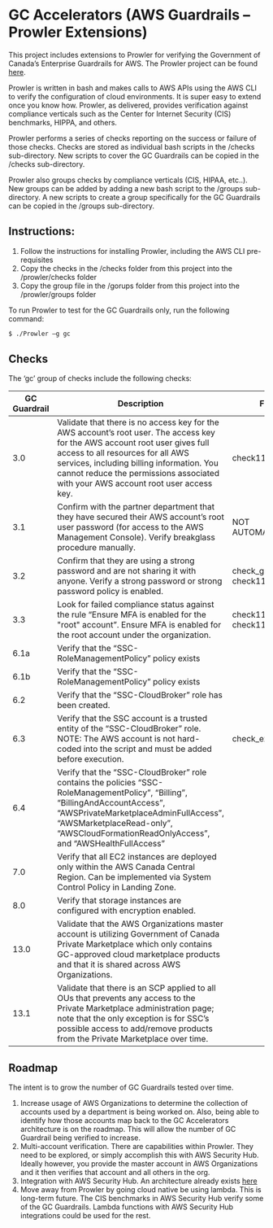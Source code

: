 # GC Accelerators (AWS Guardrails – Prowler Extensions)

This project includes extensions to Prowler for verifying the Government of Canada’s Enterprise Guardrails for AWS. The Prowler project can be found [here](https://github.com/toniblyx/prowler).

Prowler is written in bash and makes calls to AWS APIs using the AWS CLI to verify the configuration of cloud environments. It is super easy to extend once you know how. Prowler, as delivered, provides verification against compliance verticals such as the Center for Internet Security (CIS) benchmarks, HIPPA, and others. 

Prowler performs a series of checks reporting on the success or failure of those checks. Checks are stored as individual bash scripts in the /checks sub-directory. New scripts to cover the GC Guardrails can be copied in the /checks sub-directory. 

Prowler also groups checks by compliance verticals (CIS, HIPAA, etc..). New groups can be added by adding a new bash script to the /groups sub-directory. A new scripts to create a group specifically for the GC Guardrails can be copied in the /groups sub-directory. 

## Instructions:
1. Follow the instructions for installing Prowler, including the AWS CLI pre-requisites
2. Copy the checks in the /checks folder from this project into the /prowler/checks folder
3. Copy the group file in the /gorups folder from this project into the /prowler/groups folder

To run Prowler to test for the GC Guardrails only, run the following command:


```sh
$ ./Prowler –g gc
```

## Checks
The ‘gc’ group of checks include the following checks:

| GC Guardrail | Description | File |
| ------ | ------ | ------ |
| 3.0 | Validate that there is no access key for the AWS account’s root user. The access key for the AWS account root user gives full access to all resources for all AWS services, including billing information. You cannot reduce the permissions associated with your AWS account root user access key.  | check112  |
| 3.1 | Confirm with the partner department that they have secured their AWS account’s root user password (for access to the AWS Management Console). Verify breakglass procedure manually. | NOT AUTOMATED |
| 3.2 | Confirm that they are using a strong password and are not sharing it with anyone. Verify a strong password or strong password policy is enabled. |  check_gcextra32, check110 |
| 3.3 | Look for failed compliance status against the rule “Ensure MFA is enabled for the "root" account”.  Ensure MFA is enabled for the root account under the organization.  | check113, check114 |
| 6.1a | Verify that the “SSC-RoleManagementPolicy” policy exists |  |
| 6.1b | Verify that the “SSC-RoleManagementPolicy” policy exists |  |
| 6.2 | Verify that the “SSC-CloudBroker” role has been created. |  |
| 6.3 | Verify that the SSC account is a trusted entity of the “SSC-CloudBroker” role. NOTE: The AWS account is not hard-coded into the script and must be added before execution. | check_extragc63 |
| 6.4 | Verify that the “SSC-CloudBroker” role contains the policies “SSC-RoleManagementPolicy”, “Billing”, “BillingAndAccountAccess”, “AWSPrivateMarketplaceAdminFullAccess”, “AWSMarketplaceRead-only”, “AWSCloudFormationReadOnlyAccess”, and “AWSHealthFullAccess” |  |
| 7.0 | Verify that all EC2 instances are deployed only within the AWS Canada Central Region. Can be implemented via System Control Policy in Landing Zone.  |  |
| 8.0 | Verify that storage instances are configured with encryption enabled. |  |
| 13.0 | Validate that the AWS Organizations master account is utilizing Government of Canada Private Marketplace which only contains GC-approved cloud marketplace products and that it is shared across AWS Organizations.  |  |
| 13.1 | Validate that there is an SCP applied to all OUs that prevents any access to the Private Marketplace administration page; note that the only exception is for SSC’s possible access to add/remove products from the Private Marketplace over time. |  |


## Roadmap
The intent is to grow the number of GC Guardrails tested over time. 
1.	Increase usage of AWS Organizations to determine the collection of accounts used by a department is being worked on. Also, being able to identify how those accounts map back to the GC Accelerators architecture is on the roadmap. This will allow the number of GC Guardrail being verified to increase.
2.	Multi-account verification. There are capabilities within Prowler. They need to be explored, or simply accomplish this with AWS Security Hub. Ideally however, you provide the master account in AWS Organizations and it then verifies that account and all others in the org.
3.	Integration with AWS Security Hub. An architecture already exists [here](https://aws.amazon.com/blogs/security/use-aws-fargate-prowler-send-security-configuration-findings-about-aws-services-security-hub/)
4.	Move away from Prowler by going cloud native be using lambda. This is long-term future. The CIS benchmarks in AWS Security Hub verify some of the GC Guardrails. Lambda functions with AWS Security Hub integrations could be used for the rest.
